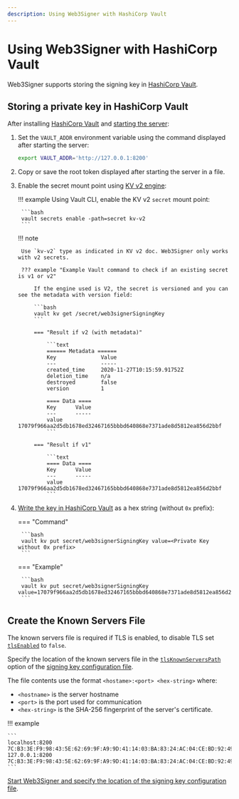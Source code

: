 ```yaml
---
description: Using Web3Signer with HashiCorp Vault
---
```


# Using Web3Signer with HashiCorp Vault

Web3Signer supports storing the signing key in [HashiCorp Vault](https://www.hashicorp.com/products/vault/).

## Storing a private key in HashiCorp Vault

After installing [HashiCorp Vault](https://learn.hashicorp.com/vault/getting-started/install) and
[starting the server](https://learn.hashicorp.com/vault/getting-started/dev-server):

1. Set the `VAULT_ADDR` environment variable using the command displayed after starting the server:

    ```bash
    export VAULT_ADDR='http://127.0.0.1:8200'
    ```

1. Copy or save the root token displayed after starting the server in a file.

1. Enable the secret mount point using [KV v2 engine](https://www.vaultproject.io/docs/secrets/kv/kv-v2):

    !!! example
        Using Vault CLI, enable the KV v2 `secret` mount point:

        ```bash
        vault secrets enable -path=secret kv-v2
        ```

    !!! note

        Use `kv-v2` type as indicated in KV v2 doc. Web3Signer only works with v2 secrets.

        ??? example "Example Vault command to check if an existing secret is v1 or v2"

            If the engine used is V2, the secret is versioned and you can see the metadata with version field:

            ```bash
            vault kv get /secret/web3signerSigningKey
            ```

            === "Result if v2 (with metadata)"

                ```text
                ====== Metadata ======
                Key              Value
                ---              -----
                created_time     2020-11-27T10:15:59.91752Z
                deletion_time    n/a
                destroyed        false
                version          1

                ==== Data ====
                Key      Value
                ---      -----
                value    17079f966aa2d5db1678ed32467165bbbd640868e7371ade8d5812ea856d2bbf
                ```

            === "Result if v1"

                ```text
                ==== Data ====
                Key      Value
                ---      -----
                value    17079f966aa2d5db1678ed32467165bbbd640868e7371ade8d5812ea856d2bbf
                ```

1. [Write the key in HashiCorp Vault](https://learn.hashicorp.com/vault/getting-started/first-secret) as a hex string (without `0x` prefix):

    === "Command"

        ```bash
        vault kv put secret/web3signerSigningKey value=<Private Key without 0x prefix>
        ```

    === "Example"

        ```bash
        vault kv put secret/web3signerSigningKey value=17079f966aa2d5db1678ed32467165bbbd640868e7371ade8d5812ea856d2bbf
        ```

## Create the Known Servers File

The known servers file is required if TLS is enabled, to disable TLS set [`tlsEnabled`](../../Reference/Key-Configuration-Files.md#hashicorp-vault)
to `false`.

Specify the location of the known servers file in the [`tlsKnownServersPath`](../../Reference/Key-Configuration-Files.md#hashicorp-vault)
option of the [signing key configuration file].

The file contents use the format `<hostame>:<port> <hex-string>` where:

* `<hostname>` is the server hostname
* `<port>` is the port used for communication
* `<hex-string>` is the SHA-256 fingerprint of the server's certificate.

!!! example

    ```
    localhost:8200 7C:B3:3E:F9:98:43:5E:62:69:9F:A9:9D:41:14:03:BA:83:24:AC:04:CE:BD:92:49:1B:8D:B2:A4:86:39:4C:BB
    127.0.0.1:8200 7C:B3:3E:F9:98:43:5E:62:69:9F:A9:9D:41:14:03:BA:83:24:AC:04:CE:BD:92:49:1B:8D:B2:A4:86:39:4C:BB
    ```

[Start Web3Signer and specify the location of the signing key configuration file].

<!-- Links -->
[signing key configuration file]: ../Use-Signing-Keys.md
[Start Teku]: https://docs.teku.consensys.net/en/latest/HowTo/Get-Started/Register-Validators/#start-teku
[Start Web3Signer and specify the location of the signing key configuration file]: ../Get-Started/Start-Web3Signer.md
